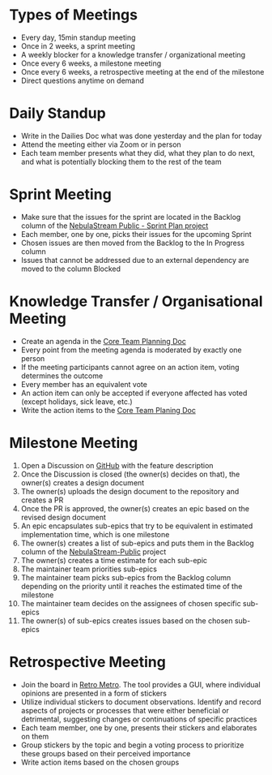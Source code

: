 
# Types of Meetings

- Every day, 15min standup meeting
- Once in 2 weeks, a sprint meeting
- A weekly blocker for a knowledge transfer / organizational meeting
- Once every 6 weeks, a milestone meeting
- Once every 6 weeks, a retrospective meeting at the end of the milestone
- Direct questions anytime on demand

# Daily Standup

- Write in the Dailies Doc what was done yesterday and the plan for today
- Attend the meeting either via Zoom or in person
- Each team member presents what they did, what they plan to do next, and what is potentially blocking them to the rest of the team

# Sprint Meeting

- Make sure that the issues for the sprint are located in the Backlog column of the  [NebulaStream Public - Sprint Plan project](https://github.com/orgs/nebulastream/projects/28)
- Each member, one by one, picks their issues for the upcoming Sprint
- Chosen issues are then moved from the Backlog to the In Progress column
- Issues that cannot be addressed due to an external dependency are moved to the column Blocked


# Knowledge Transfer / Organisational Meeting

- Create an agenda in the [Core Team Planning Doc](https://docs.google.com/document/d/1ACM_F6AGJFkSxlV4PBwYES69-z1DV0yd2i4skM4IJvc/edit?usp=sharing)
- Every point from the meeting agenda is moderated by exactly one person
- If the meeting participants cannot agree on an action item, voting determines the outcome
- Every member has an equivalent vote
- An action item can only be accepted if everyone affected has voted (except holidays, sick leave, etc.)
- Write the action items to the [Core Team Planing Doc](https://docs.google.com/document/d/1ACM_F6AGJFkSxlV4PBwYES69-z1DV0yd2i4skM4IJvc/edit?usp=sharing)

# Milestone Meeting

1. Open a Discussion on [GitHub](https://github.com/nebulastream/nebulastream-public/discussions) with the feature description
2. Once the Discussion is closed (the owner(s) decides on that), the owner(s) creates a design document
3. The owner(s) uploads the design document to the repository and creates a PR
4. Once the PR is approved, the owner(s) creates an epic based on the revised design document 
5. An epic encapsulates sub-epics that try to be equivalent in estimated implementation time, which is one milestone 
6. The owner(s) creates a list of sub-epics and puts them in the Backlog column of the [NebulaStream-Public](https://github.com/orgs/nebulastream/projects/26) project 
7. The owner(s) creates a time estimate for each sub-epic 
8. The maintainer team priorities sub-epics 
9. The maintainer team picks sub-epics from the Backlog column depending on the priority until it reaches the estimated time of the milestone 
10. The maintainer team decides on the assignees of chosen specific sub-epics 
11. The owner(s) of sub-epics creates issues based on the chosen sub-epics


# Retrospective Meeting

- Join the board in [Retro Metro](https://metroretro.io). The tool provides a GUI, where individual opinions are presented in a form of stickers
- Utilize individual stickers to document observations. Identify and record aspects of projects or processes that were either beneficial or detrimental, suggesting changes or continuations of specific practices
- Each team member, one by one, presents their stickers and elaborates on them
- Group stickers by the topic and begin a voting process to prioritize these groups based on their perceived importance
- Write action items based on the chosen groups 

